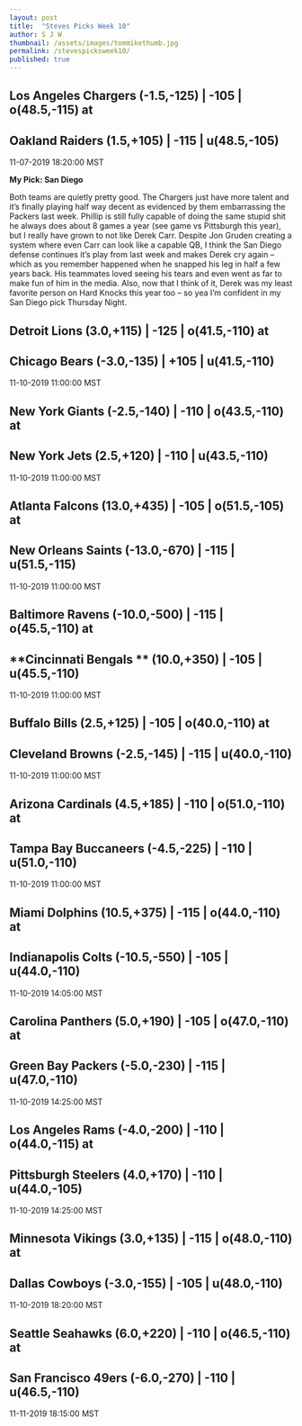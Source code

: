 ```yaml
---
layout: post
title:  "Steves Picks Week 10"
author: S J W
thumbnail: /assets/images/tommikethumb.jpg
permalink: /stevespicksweek10/
published: true
---
```


## **Los Angeles Chargers** (-1.5,-125) | -105 | o(48.5,-115) at
## **Oakland Raiders** (1.5,+105) | -115 | u(48.5,-105)
11-07-2019 18:20:00 MST

**My Pick: San Diego**

Both teams are quietly pretty good. The Chargers just have more talent and it’s finally playing half way decent as evidenced by them embarrassing the Packers last week. Phillip is still fully capable of doing the same stupid shit he always does about 8 games a year (see game vs Pittsburgh this year), but I really have grown to not like Derek Carr. Despite Jon Gruden creating a system where even Carr can look like a capable QB, I think the San Diego defense continues it’s play from last week and makes Derek cry again – which as you remember happened when he snapped his leg in half a few years back. His teammates loved seeing his tears and even went as far to make fun of him in the media. Also, now that I think of it, Derek was my least favorite person on Hard Knocks this year too – so yea I’m confident in my San Diego pick Thursday Night. 


## **Detroit Lions** (3.0,+115) | -125 | o(41.5,-110) at
## **Chicago Bears** (-3.0,-135) | +105 | u(41.5,-110)
11-10-2019 11:00:00 MST

## **New York Giants** (-2.5,-140) | -110 | o(43.5,-110) at
## **New York Jets** (2.5,+120) | -110 | u(43.5,-110)
11-10-2019 11:00:00 MST

## **Atlanta Falcons** (13.0,+435) | -105 | o(51.5,-105) at
## **New Orleans Saints** (-13.0,-670) | -115 | u(51.5,-115)
11-10-2019 11:00:00 MST

## **Baltimore Ravens** (-10.0,-500) | -115 | o(45.5,-110) at
## **Cincinnati Bengals ** (10.0,+350) | -105 | u(45.5,-110)
11-10-2019 11:00:00 MST

## **Buffalo Bills** (2.5,+125) | -105 | o(40.0,-110) at
## **Cleveland Browns** (-2.5,-145) | -115 | u(40.0,-110)
11-10-2019 11:00:00 MST

## **Arizona Cardinals** (4.5,+185) | -110 | o(51.0,-110) at
## **Tampa Bay Buccaneers** (-4.5,-225) | -110 | u(51.0,-110)
11-10-2019 11:00:00 MST

## **Miami Dolphins** (10.5,+375) | -115 | o(44.0,-110) at
## **Indianapolis Colts** (-10.5,-550) | -105 | u(44.0,-110)
11-10-2019 14:05:00 MST

## **Carolina Panthers** (5.0,+190) | -105 | o(47.0,-110) at
## **Green Bay Packers** (-5.0,-230) | -115 | u(47.0,-110)
11-10-2019 14:25:00 MST

## **Los Angeles Rams** (-4.0,-200) | -110 | o(44.0,-115) at
## **Pittsburgh Steelers** (4.0,+170) | -110 | u(44.0,-105)
11-10-2019 14:25:00 MST

## **Minnesota Vikings** (3.0,+135) | -115 | o(48.0,-110) at
## **Dallas Cowboys** (-3.0,-155) | -105 | u(48.0,-110)
11-10-2019 18:20:00 MST

## **Seattle Seahawks** (6.0,+220) | -110 | o(46.5,-110) at
## **San Francisco 49ers** (-6.0,-270) | -110 | u(46.5,-110)
11-11-2019 18:15:00 MST



